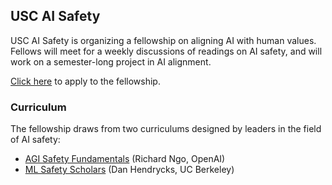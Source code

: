 ## USC AI Safety
USC AI Safety is organizing a fellowship on aligning AI with human values. Fellows will meet for a weekly discussions of readings on AI safety, and will work on a semester-long project in AI alignment. 

[Click here](broken) to apply to the fellowship. 
  
### Curriculum
The fellowship draws from two curriculums designed by leaders in the field of AI safety:
* [AGI Safety Fundamentals](https://docs.google.com/document/d/1mTm_sT2YQx3mRXQD6J2xD2QJG1c3kHyvX8kQc_IQ0ns/edit?usp=sharing) (Richard Ngo, OpenAI)
* [ML Safety Scholars](https://course.mlsafety.org/) (Dan Hendrycks, UC Berkeley)
